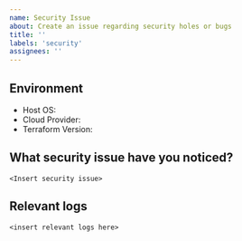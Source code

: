 ```yaml
---
name: Security Issue
about: Create an issue regarding security holes or bugs
title: ''
labels: 'security'
assignees: ''
---
```


Environment
-----------
* Host OS: 
* Cloud Provider: 
* Terraform Version: 

What security issue have you noticed?
-------------------------------------
```
<Insert security issue>
```

Relevant logs
-------------
```
<insert relevant logs here>
```
